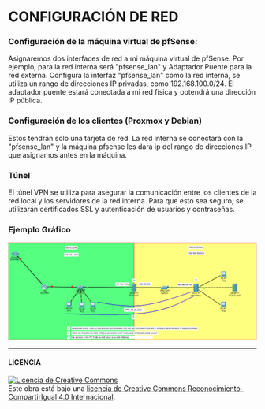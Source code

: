 # CONFIGURACIÓN DE RED

### Configuración de la máquina virtual de pfSense:

Asignaremos dos interfaces de red a mi máquina virtual de pfSense. Por ejemplo, para la red interna será "pfsense_lan" y Adaptador Puente para la red externa.
Configura la interfaz "pfsense_lan" como la red interna, se utiliza un rango de direcciones IP privadas, como 192.168.100.0/24.
El adaptador puente estará conectada a mi red física y obtendrá una dirección IP pública.

### Configuración de los clientes (Proxmox y Debian)

Estos tendrán solo una tarjeta de red. La red interna se conectará con la "pfsense_lan" y la máquina pfsense les dará ip del rango de direcciones IP que asignamos antes en la máquina.

### Túnel

El túnel VPN se utiliza para asegurar la comunicación entre los clientes de la red local y los servidores de la red interna. Para que esto sea seguro, se utilizarán certificados SSL y autenticación de usuarios y contraseñas.
 
### Ejemplo Gráfico

![image](imagenes/1-configred.PNG)


-----------------------------------------------------------------------------------------
#### LICENCIA

<a rel="license" href="http://creativecommons.org/licenses/by-sa/4.0/"><img alt="Licencia de Creative Commons" style="border-width:0" src="https://i.creativecommons.org/l/by-sa/4.0/88x31.png" /></a><br />Este obra está bajo una <a rel="license" href="http://creativecommons.org/licenses/by-sa/4.0/">licencia de Creative Commons Reconocimiento-CompartirIgual 4.0 Internacional</a>.
